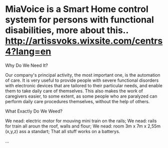 # MiaVoice is a Smart Home control system for persons with functional disabilities, more about this.. http://artissvoks.wixsite.com/centrs4?lang=en
  
  Why Do We Need It?
  
  Our company's principal activity, the most important one, is the automation of care. It is very useful to provide people with severe functional disorders with electronic devices that are tailored to their particular needs, and enable them to take daily care of themselves. This also makes the work of caregivers easier, to some extent, as some people who are paralyzed can perform daily care procedures themselves, without the help of others.​
  
  What Exactly Do We Weed? 

  We nead: electric motor for mouving mini train on the rails;
  We nead: rails for train all aroun the roof, walls and flour;
  We nead: room 3m x 7m x 2,55m (x,y,z) ass a standart;
  That all stuff works on a batterys.
  
  ...
